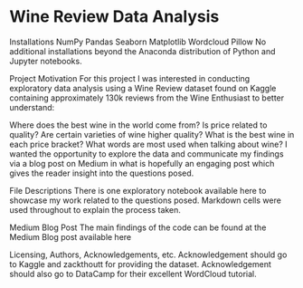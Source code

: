 # Wine Review Data Analysis
Installations
NumPy
Pandas
Seaborn
Matplotlib
Wordcloud
Pillow
No additional installations beyond the Anaconda distribution of Python and Jupyter notebooks.

Project Motivation
For this project I was interested in conducting exploratory data analysis using a Wine Review dataset found on Kaggle containing approximately 130k reviews from the Wine Enthusiast to better understand:

Where does the best wine in the world come from?
Is price related to quality?
Are certain varieties of wine higher quality?
What is the best wine in each price bracket?
What words are most used when talking about wine?
I wanted the opportunity to explore the data and communicate my findings via a blog post on Medium in what is hopefully an engaging post which gives the reader insight into the questions posed.

File Descriptions
There is one exploratory notebook available here to showcase my work related to the questions posed. Markdown cells were used throughout to explain the process taken.

Medium Blog Post
The main findings of the code can be found at the Medium Blog post available here

Licensing, Authors, Acknowledgements, etc.
Acknowledgement should go to Kaggle and zackthoutt for providing the dataset. Acknowledgement should also go to DataCamp for their excellent WordCloud tutorial.
